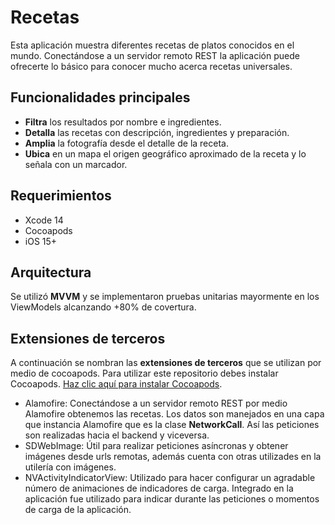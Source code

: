 # Recetas
Esta aplicación muestra diferentes recetas de platos conocidos en el mundo. Conectándose a un servidor remoto REST la aplicación puede ofrecerte lo básico para conocer mucho acerca recetas universales.

## Funcionalidades principales
 - **Filtra** los resultados por nombre e ingredientes.
 - **Detalla** las recetas con descripción, ingredientes y preparación.
 - **Amplia** la fotografía desde el detalle de la receta.
 - **Ubica** en un mapa el origen geográfico aproximado de la receta y lo señala con un marcador.

## Requerimientos
- Xcode 14 
- Cocoapods
- iOS 15+

## Arquitectura
Se utilizó **MVVM** y se implementaron pruebas unitarias mayormente en los ViewModels alcanzando +80% de covertura.


## Extensiones de terceros

A continuación se nombran las **extensiones de terceros** que se utilizan por medio de cocoapods. Para utilizar este repositorio debes instalar Cocoapods. [Haz clic aquí para instalar Cocoapods](https://cocoapods.org/#install). 

- Alamofire: Conectándose a un servidor remoto REST por medio Alamofire obtenemos las recetas. Los datos son manejados en una capa que instancia Alamofire que es la clase **NetworkCall**. Así las peticiones son realizadas hacia el backend y viceversa.
- SDWebImage: Útil para realizar peticiones asíncronas y obtener imágenes desde urls remotas, además cuenta con otras utilizades en la utilería con imágenes.
- NVActivityIndicatorView: Utilizado para hacer configurar un agradable número de animaciones de indicadores de carga. Integrado en la aplicación fue utilizado para indicar durante las peticiones o momentos de carga de la aplicación.



